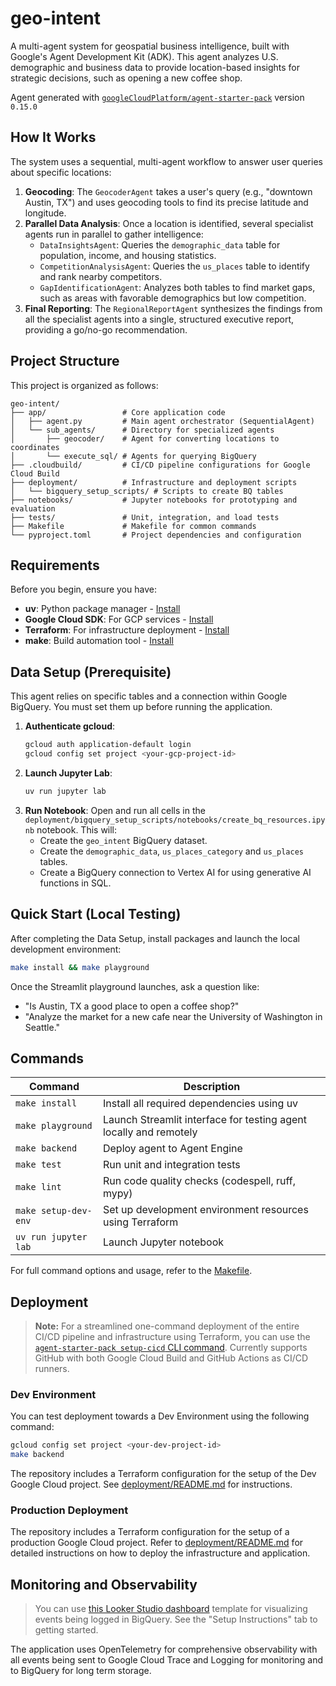 # geo-intent

A multi-agent system for geospatial business intelligence, built with Google's Agent Development Kit (ADK). This agent analyzes U.S. demographic and business data to provide location-based insights for strategic decisions, such as opening a new coffee shop.

Agent generated with [`googleCloudPlatform/agent-starter-pack`](https://github.com/GoogleCloudPlatform/agent-starter-pack) version `0.15.0`

## How It Works

The system uses a sequential, multi-agent workflow to answer user queries about specific locations:

1.  **Geocoding**: The `GeocoderAgent` takes a user's query (e.g., "downtown Austin, TX") and uses geocoding tools to find its precise latitude and longitude.
2.  **Parallel Data Analysis**: Once a location is identified, several specialist agents run in parallel to gather intelligence:
    *   `DataInsightsAgent`: Queries the `demographic_data` table for population, income, and housing statistics.
    *   `CompetitionAnalysisAgent`: Queries the `us_places` table to identify and rank nearby competitors.
    *   `GapIdentificationAgent`: Analyzes both tables to find market gaps, such as areas with favorable demographics but low competition.
3.  **Final Reporting**: The `RegionalReportAgent` synthesizes the findings from all the specialist agents into a single, structured executive report, providing a go/no-go recommendation.

## Project Structure

This project is organized as follows:

```
geo-intent/
├── app/                 # Core application code
│   ├── agent.py         # Main agent orchestrator (SequentialAgent)
│   └── sub_agents/      # Directory for specialized agents
│       ├── geocoder/    # Agent for converting locations to coordinates
│       └── execute_sql/ # Agents for querying BigQuery
├── .cloudbuild/         # CI/CD pipeline configurations for Google Cloud Build
├── deployment/          # Infrastructure and deployment scripts
│   └── bigquery_setup_scripts/ # Scripts to create BQ tables
├── notebooks/           # Jupyter notebooks for prototyping and evaluation
├── tests/               # Unit, integration, and load tests
├── Makefile             # Makefile for common commands
└── pyproject.toml       # Project dependencies and configuration
```

## Requirements

Before you begin, ensure you have:
- **uv**: Python package manager - [Install](https://docs.astral.sh/uv/getting-started/installation/)
- **Google Cloud SDK**: For GCP services - [Install](https://cloud.google.com/sdk/docs/install)
- **Terraform**: For infrastructure deployment - [Install](https://developer.hashicorp.com/terraform/downloads)
- **make**: Build automation tool - [Install](https://www.gnu.org/software/make/)

## Data Setup (Prerequisite)

This agent relies on specific tables and a connection within Google BigQuery. You must set them up before running the application.

1.  **Authenticate gcloud**:
    ```bash
    gcloud auth application-default login
    gcloud config set project <your-gcp-project-id>
    ```
2.  **Launch Jupyter Lab**:
    ```bash
    uv run jupyter lab
    ```
3.  **Run Notebook**: Open and run all cells in the `deployment/bigquery_setup_scripts/notebooks/create_bq_resources.ipynb` notebook. This will:
    *   Create the `geo_intent` BigQuery dataset.
    *   Create the `demographic_data`, `us_places_category` and `us_places` tables.
    *   Create a BigQuery connection to Vertex AI for using generative AI functions in SQL.

## Quick Start (Local Testing)

After completing the Data Setup, install packages and launch the local development environment:

```bash
make install && make playground
```

Once the Streamlit playground launches, ask a question like:
- "Is Austin, TX a good place to open a coffee shop?"
- "Analyze the market for a new cafe near the University of Washington in Seattle."

## Commands

| Command              | Description                                                                                 |
| -------------------- | ------------------------------------------------------------------------------------------- |
| `make install`       | Install all required dependencies using uv                                                  |
| `make playground`    | Launch Streamlit interface for testing agent locally and remotely |
| `make backend`       | Deploy agent to Agent Engine |
| `make test`          | Run unit and integration tests                                                              |
| `make lint`          | Run code quality checks (codespell, ruff, mypy)                                             |
| `make setup-dev-env` | Set up development environment resources using Terraform                         |
| `uv run jupyter lab` | Launch Jupyter notebook                                                                     |

For full command options and usage, refer to the [Makefile](Makefile).

## Deployment

> **Note:** For a streamlined one-command deployment of the entire CI/CD pipeline and infrastructure using Terraform, you can use the [`agent-starter-pack setup-cicd` CLI command](https://googlecloudplatform.github.io/agent-starter-pack/cli/setup_cicd.html). Currently supports GitHub with both Google Cloud Build and GitHub Actions as CI/CD runners.

### Dev Environment

You can test deployment towards a Dev Environment using the following command:

```bash
gcloud config set project <your-dev-project-id>
make backend
```

The repository includes a Terraform configuration for the setup of the Dev Google Cloud project.
See [deployment/README.md](deployment/README.md) for instructions.

### Production Deployment

The repository includes a Terraform configuration for the setup of a production Google Cloud project. Refer to [deployment/README.md](deployment/README.md) for detailed instructions on how to deploy the infrastructure and application.


## Monitoring and Observability
> You can use [this Looker Studio dashboard](https://lookerstudio.google.com/reporting/46b35167-b38b-4e44-bd37-701ef4307418/page/tEnnC
) template for visualizing events being logged in BigQuery. See the "Setup Instructions" tab to getting started.

The application uses OpenTelemetry for comprehensive observability with all events being sent to Google Cloud Trace and Logging for monitoring and to BigQuery for long term storage.
